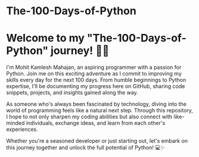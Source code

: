 # The-100-Days-of-Python
<!DOCTYPE html>
<html lang="en">
<head>
    <meta charset="UTF-8">
    <meta name="viewport" content="width=device-width, initial-scale=1.0">
</head>
<body>
    <div class="container">
        <h1>Welcome to my <span class="highlight">"The-100-Days-of-Python"</span> journey! <span class="emoji">🐍🐍</span></h1>
        <p>I'm Mohit Kamlesh Mahajan, an aspiring programmer with a passion for Python. Join me on this exciting adventure as I commit to improving my skills every day for the next 100 days. From humble beginnings to Python expertise, I'll be documenting my progress here on GitHub, sharing code snippets, projects, and insights gained along the way.</p>
        <p>As someone who's always been fascinated by technology, diving into the world of programming feels like a natural next step. Through this repository, I hope to not only sharpen my coding abilities but also connect with like-minded individuals, exchange ideas, and learn from each other's experiences.</p>
        <p>Whether you're a seasoned developer or just starting out, let's embark on this journey together and unlock the full potential of Python! <span class="emoji">💻✨</span></p>
    </div>
</body>
</html>

